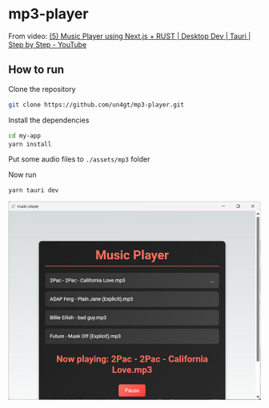 # mp3-player

From video: [(5) Music Player using Next.js + RUST | Desktop Dev | Tauri | Step by Step - YouTube](https://www.youtube.com/watch?v=ct-2-GIgL1s)

## How to run


Clone the repository

```bash
git clone https://github.com/un4gt/mp3-player.git
```

Install the dependencies

```bash
cd my-app
yarn install
```

Put some audio files to `./assets/mp3` folder

Now run

```bash
yarn tauri dev
```

![mp3-player](./assets/mp3_player.png)